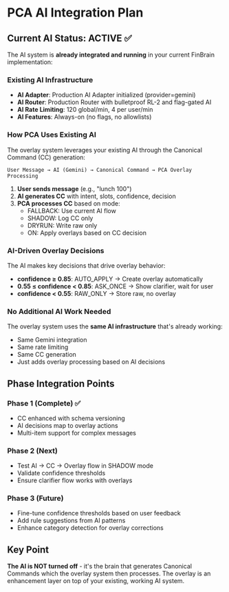# PCA AI Integration Plan

## Current AI Status: ACTIVE ✅

The AI system is **already integrated and running** in your current FinBrain implementation:

### Existing AI Infrastructure
- **AI Adapter**: Production AI Adapter initialized (provider=gemini)
- **AI Router**: Production Router with bulletproof RL-2 and flag-gated AI
- **AI Rate Limiting**: 120 global/min, 4 per user/min
- **AI Features**: Always-on (no flags, no allowlists)

### How PCA Uses Existing AI

The overlay system leverages your existing AI through the Canonical Command (CC) generation:

```
User Message → AI (Gemini) → Canonical Command → PCA Overlay Processing
```

1. **User sends message** (e.g., "lunch 100")
2. **AI generates CC** with intent, slots, confidence, decision
3. **PCA processes CC** based on mode:
   - FALLBACK: Use current AI flow
   - SHADOW: Log CC only
   - DRYRUN: Write raw only
   - ON: Apply overlays based on CC decision

### AI-Driven Overlay Decisions

The AI makes key decisions that drive overlay behavior:

- **confidence ≥ 0.85**: AUTO_APPLY → Create overlay automatically
- **0.55 ≤ confidence < 0.85**: ASK_ONCE → Show clarifier, wait for user
- **confidence < 0.55**: RAW_ONLY → Store raw, no overlay

### No Additional AI Work Needed

The overlay system uses the **same AI infrastructure** that's already working:
- Same Gemini integration
- Same rate limiting
- Same CC generation
- Just adds overlay processing based on AI decisions

## Phase Integration Points

### Phase 1 (Complete) ✅
- CC enhanced with schema versioning
- AI decisions map to overlay actions
- Multi-item support for complex messages

### Phase 2 (Next)
- Test AI → CC → Overlay flow in SHADOW mode
- Validate confidence thresholds
- Ensure clarifier flow works with overlays

### Phase 3 (Future)
- Fine-tune confidence thresholds based on user feedback
- Add rule suggestions from AI patterns
- Enhance category detection for overlay corrections

## Key Point

**The AI is NOT turned off** - it's the brain that generates Canonical Commands which the overlay system then processes. The overlay is an enhancement layer on top of your existing, working AI system.
